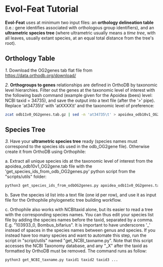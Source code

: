 # Evol-Feat Tutorial

**Evol-Feat** uses at minimum two input files: an **orthology delineation table** (i.e.: gene identifies associated with orthologous group identifiers), and an **ultrametric species tree** (where ultrametric usually means a *time tree*, with all leaves, usually extant species, at an equal total distance from the tree's root).

## Orthology Table

*1.* Download the OG2genes tab flat file from https://data.orthodb.org/download/

*2.* **Orthogroups to genes** relationships are defined in OrthoDB by taxonomic level hierarchies. Filter out the genes at the taxonomic level of interest with the following bash command (example given for the Apoidea (bees) level: NCBI taxid = 34735), and save the output into a text file (after the '>' pipe). Replace 'at34735\t' with 'atXXXX\t' and the taxonomic level of preference:
```bash
zcat odb11v0_OG2genes.tab.gz | sed -n 'at34735\t' > apoidea_odb10v1_OG2genes.tab
```

## Species Tree

*3.* Have your **ultrametric species tree** ready (species names must correspond to the species ids used in the odb_OG2gene file). Otherwise create it from OrthoDB using Orthophile:

a. Extract all unique species ids at the taxonomic level of interest from the apoidea_odb10v1_OG2gene.tab file with the 'get_species_ids_from_odb_OG2genes.py' python script from the "scripts/utils" folder:
```bash
python3 get_species_ids_from_odbOG2genes.py apoidea_odb11v0_OG2genes.tab
```

b. Save the species id list into a text file (one id per row), and use it as input file for the Orthophile phylogenetic tree building workflow.

c. Orthophile also works with NCBItaxid alone, but its easier to read a tree with the corresponding species names. You can thus edit your species list file by adding the species names before the taxid, separated by a comma. E.g. "103933_0, Bombus_bifarius". It is important to have underscores '_' instead of spaces in the species names between genus and species. If you instead have too many species and want to automate this step, run the script in "script/utils" named "get_NCBI_taxname.py". Note that this script accesses the NCBI Taxonomy database, and any "_X" after the taxid as formatted by OrthoDB must be removed. The command runs as follow:
```bash
python3 get_NCBI_taxname.py taxid1 taxid2 taxid3 ...
```
